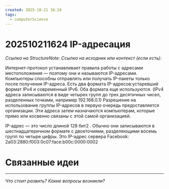 ```yaml
---
created: 2025-10-21 16:24
tags:
  - computerScience
---
```

# 202510211624 IP-адресация

*Ссылка на StructureNote:*
*Ссылка на исходник или контекст (если есть):*

Интернет-протокол устанавливает правила работы с адресами местоположения — поэтому они и называются IP-адресами. Компьютеры способны отправлять или получать IP-пакеты только после получения IP-адреса. Есть два формата IP-адресов:устаревший формат IPv4 и современный IPv6. Оба формата еще используются. (IPv4 адреса записываются в виде четырех групп до трех десятичных чисел, разделенных точками, например 192.168.0.1) Разрешение на использование группы IP-адресов в первую очередь предоставляется организации. Эти адреса затем назначаются компьютерам, которые прямо или косвенно связаны с этой самой организацией.

IP-адрес — это число длиной 128 бит2 . Обычно они записываются в шестнадцатеричном формате с двоеточиями, разделяющими восемь групп по четыре цифры. Это IP-адрес сервера Facebook: 2a03:2880:f003:0c07:face:b00c:0000:0002

# Связанные идеи

---

*Что стоит развить? Какие вопросы возникли?*
